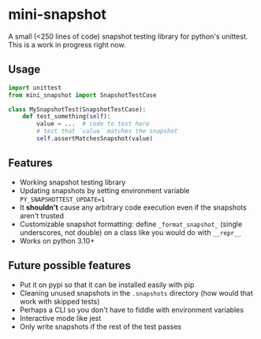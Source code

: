 # mini-snapshot
A small (<250 lines of code) snapshot testing library for python's unittest. This is a work in progress right now.

## Usage
```python
import unittest
from mini_snapshot import SnapshotTestCase

class MySnapshotTest(SnapshotTestCase):
    def test_something(self):
        value = ...  # code to test here
        # test that `value` matches the snapshot
        self.assertMatchesSnapshot(value)
```

## Features
- Working snapshot testing library
- Updating snapshots by setting environment variable `PY_SNAPSHOTTEST_UPDATE=1`
- It **shouldn't** cause any arbitrary code execution even if the snapshots aren't trusted
- Customizable snapshot formatting: define `_format_snapshot_` (single underscores, not double) on a class like you would do with `__repr__`
- Works on python 3.10+
## Future possible features
- Put it on pypi so that it can be installed easily with pip
- Cleaning unused snapshots in the `.snapshots` directory (how would that work with skipped tests)
- Perhaps a CLI so you don't have to fiddle with environment variables
- Interactive mode like jest
- Only write snapshots if the rest of the test passes
